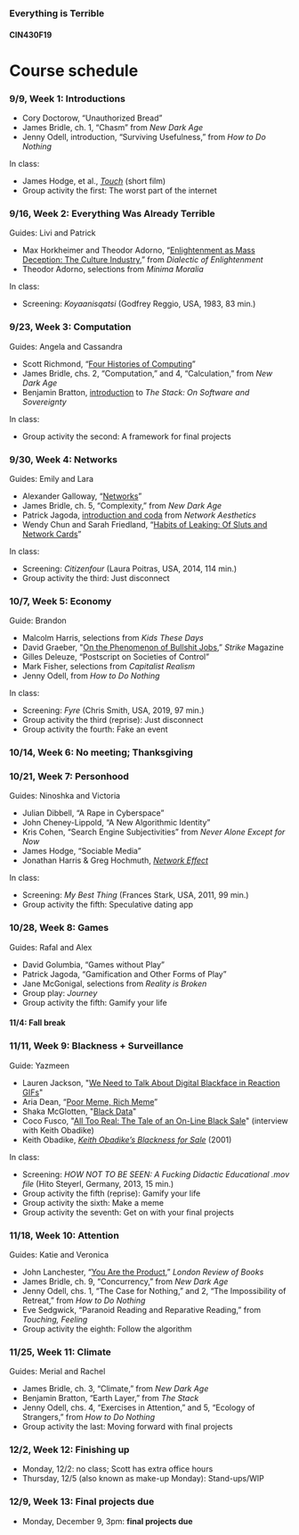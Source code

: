 ### Everything is Terrible
#### CIN430F19

# Course schedule

### 9/9, Week 1: Introductions
* Cory Doctorow, “Unauthorized Bread”
* James Bridle, ch. 1, “Chasm” from _New Dark Age_
* Jenny Odell, introduction, “Surviving Usefulness,” from _How to Do Nothing_

In class:
* James Hodge, et al., [_Touch_](https://vimeo.com/298442950?ref=tw-share) (short film)
* Group activity the first: The worst part of the internet

### 9/16, Week 2: Everything Was Already Terrible
Guides: Livi and Patrick
* Max Horkheimer and Theodor Adorno, “[Enlightenment as Mass Deception: The Culture Industry](https://cin430f19.slack.com/archives/CMRL4L2V8/p1567980092000100),” from _Dialectic of Enlightenment_
* Theodor Adorno, selections from _Minima Moralia_

In class:
* Screening: _Koyaanisqatsi_ (Godfrey Reggio, USA, 1983, 83 min.)

### 9/23, Week 3: Computation
Guides: Angela and Cassandra
* Scott Richmond, “[Four Histories of Computing](https://cin430f19.slack.com/files/UN4DNLL13/FNN5Y7KP0/richmond_-_four_histories_of_computation.docx)”
* James Bridle, chs. 2, “Computation,” and 4, “Calculation,” from _New Dark Age_
* Benjamin Bratton, [introduction](https://cin430f19.slack.com/files/UN4DNLL13/FNEA8RBV3/benjamin_bratton_-_selections_from_the_stack.pdf) to _The Stack: On Software and Sovereignty_

In class:
* Group activity the second: A framework for final projects

### 9/30, Week 4: Networks
Guides: Emily and Lara
* Alexander Galloway, “[Networks](https://cin430f19.slack.com/files/UN4DNLL13/FNNH4LLS1/alexander_galloway_-_networks.pdf)”
* James Bridle, ch. 5, “Complexity,” from _New Dark Age_
* Patrick Jagoda, [introduction and coda](https://cin430f19.slack.com/files/UN4DNLL13/FNB3FQHA7/jagoda_-_introduction_and_coda__network_aesthetics.pdf) from _Network Aesthetics_
* Wendy Chun and Sarah Friedland, “[Habits of Leaking: Of Sluts and Network Cards](https://cin430f19.slack.com/files/UN4DNLL13/FNG4RQKLH/sarah_friedland_and_wendy_chun_-_habits_of_leaking.pdf)”

In class:
* Screening: _Citizenfour_ (Laura Poitras, USA, 2014, 114 min.)
* Group activity the third: Just disconnect

### 10/7, Week 5: Economy
Guide: Brandon
* Malcolm Harris, selections from _Kids These Days_
* David Graeber, "[On the Phenomenon of Bullshit Jobs](https://strikemag.org/bullshit-jobs/),” _Strike_ Magazine
* Gilles Deleuze, “Postscript on Societies of Control”
* Mark Fisher, selections from _Capitalist Realism_
* Jenny Odell, from _How to Do Nothing_

In class:
* Screening: _Fyre_ (Chris Smith, USA, 2019, 97 min.)
* Group activity the third (reprise): Just disconnect
* Group activity the fourth: Fake an event

### 10/14, Week 6: No meeting; Thanksgiving

### 10/21, Week 7: Personhood
Guides: Ninoshka and Victoria
* Julian Dibbell, “A Rape in Cyberspace”
* John Cheney-Lippold, “A New Algorithmic Identity”
* Kris Cohen, “Search Engine Subjectivities” from _Never Alone Except for Now_
* James Hodge, “Sociable Media”
* Jonathan Harris & Greg Hochmuth, [_Network Effect_](https://networkeffect.io)

In class:
* Screening: _My Best Thing_ (Frances Stark, USA, 2011, 99 min.)
* Group activity the fifth: Speculative dating app

### 10/28, Week 8: Games
Guides: Rafal and Alex
* David Golumbia, “Games without Play”
* Patrick Jagoda, “Gamification and Other Forms of Play”
* Jane McGonigal, selections from _Reality is Broken_
* Group play: _Journey_
* Group activity the fifth: Gamify your life

#### 11/4: Fall break

### 11/11, Week 9: Blackness + Surveillance
Guide: Yazmeen
* Lauren Jackson, "[We Need to Talk About Digital Blackface in Reaction GIFs](https://www.teenvogue.com/story/digital-blackface-reaction-gifs)"
* Aria Dean, “[Poor Meme, Rich Meme](https://reallifemag.com/poor-meme-rich-meme/)”
* Shaka McGlotten, "[Black Data](http://sfonline.barnard.edu/traversing-technologies/shaka-mcglotten-black-data/)"
* Coco Fusco, "[All Too Real: The Tale of an On-Line Black Sale](http://blacknetart.com/coco.html)" (interview with Keith Obadike)
* Keith Obadike, [_Keith Obadike’s Blackness for Sale_](http://obadike.tripod.com/ebay.html) (2001)

In class:
* Screening: _HOW NOT TO BE SEEN: A Fucking Didactic Educational .mov file_ (Hito Steyerl, Germany, 2013, 15 min.)
* Group activity the fifth (reprise): Gamify your life
* Group activity the sixth: Make a meme
* Group activity the seventh: Get on with your final projects

### 11/18, Week 10: Attention
Guides: Katie and Veronica
* John Lanchester, “[You Are the Product](https://www.lrb.co.uk/v39/n16/john-lanchester/you-are-the-product),” _London Review of Books_
* James Bridle, ch. 9, “Concurrency,” from _New Dark Age_
* Jenny Odell, chs. 1, “The Case for Nothing,” and 2, “The Impossibility of Retreat,” from _How to Do Nothing_
* Eve Sedgwick, “Paranoid Reading and Reparative Reading,” from _Touching, Feeling_
* Group activity the eighth: Follow the algorithm

### 11/25, Week 11: Climate
Guides: Merial and Rachel
* James Bridle, ch. 3, “Climate,” from _New Dark Age_
* Benjamin Bratton, “Earth Layer,” from _The Stack_
* Jenny Odell, chs. 4, “Exercises in Attention,” and 5, “Ecology of Strangers,” from _How to Do Nothing_
* Group activity the last: Moving forward with final projects

### 12/2, Week 12: Finishing up
* Monday, 12/2: no class; Scott has extra office hours
* Thursday, 12/5 (also known as make-up Monday): Stand-ups/WIP

### 12/9, Week 13: Final projects due
* Monday, December 9, 3pm: **final projects due**
